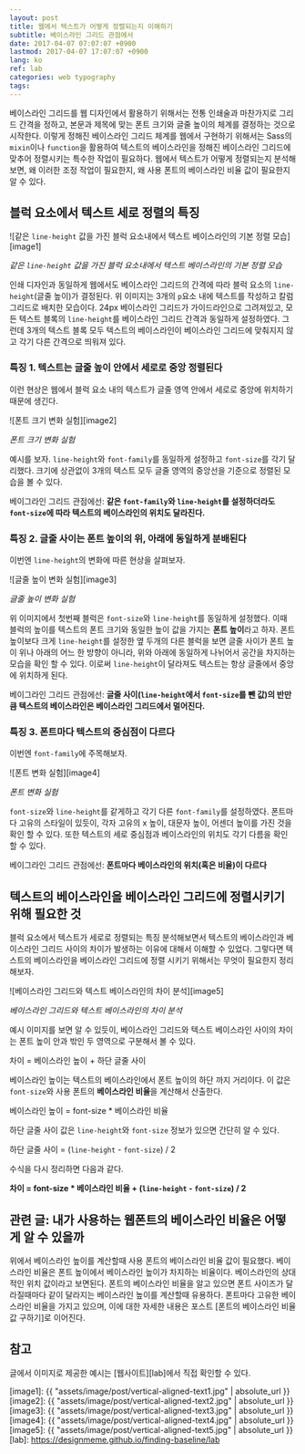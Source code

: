 ```yaml
---
layout: post
title: 웹에서 텍스트가 어떻게 정렬되는지 이해하기
subtitle: 베이스라인 그리드 관점에서
date: 2017-04-07 07:07:07 +0900
lastmod: 2017-04-07 17:07:07 +0900
lang: ko
ref: lab
categories: web typography
tags: 
---
```


베이스라인 그리드를 웹 디자인에서 활용하기 위해서는 전통 인쇄술과 마찬가지로 그리드 간격을 정하고, 본문과 제목에 맞는 폰트 크기와 글줄 높이의 체계를 결정하는 것으로 시작한다. 이렇게 정해진 베이스라인 그리드 체계를 웹에서 구현하기 위해서는 Sass의 `mixin`이나 `function`을 활용하여 텍스트의 베이스라인을 정해진 베이스라인 그리드에 맞추어 정렬시키는 특수한 작업이 필요하다. 웹에서 텍스트가 어떻게 정렬되는지 분석해 보면, 왜 이러한 조정 작업이 필요한지, 왜 사용 폰트의 베이스라인 비율 값이 필요한지 알 수 있다.

## 블럭 요소에서 텍스트 세로 정렬의 특징

![같은 `line-height` 값을 가진 블럭 요소내에서 텍스트 베이스라인의 기본 정렬 모습][image1]

*같은 `line-height` 값을 가진 블럭 요소내에서 텍스트 베이스라인의 기본 정렬 모습*

인쇄 디자인과 동일하게 웹에서도 베이스라인 그리드의 간격에 따라 블럭 요소의 `line-height`(글줄 높이)가 결정된다. 위 이미지는 3개의 `p`요소 내에 텍스트를 작성하고 칼럼 그리드로 배치한 모습이다. 24px 베이스라인 그리드가 가이드라인으로 그려져있고, 모든 텍스트 블록의 `line-height`를 베이스라인 그리드 간격과 동일하게 설정하였다. 그런데 3개의 텍스트 블록 모두 텍스트의 베이스라인이 베이스라인 그리드에 맞춰지지 않고 각기 다른 간격으로 띄워져 있다.


### 특징 1. 텍스트는 글줄 높이 안에서 세로로 중앙 정렬된다

이런 현상은 웹에서 블럭 요소 내의 텍스트가 글줄 영역 안에서 세로로 중앙에 위치하기 때문에 생긴다. 

![폰트 크기 변화 실험][image2]

*폰트 크기 변화 실험*

예시를 보자. `line-height`와 `font-family`를 동일하게 설정하고 `font-size`를 각기 달리했다. 크기에 상관없이 3개의 텍스트 모두 글줄 영역의 중앙선을 기준으로 정렬된 모습을 볼 수 있다.

베이그라인 그리드 관점에선: **같은 `font-family`와 `line-height`를 설정하더라도 `font-size`에 따라 텍스트의 베이스라인의 위치도 달라진다.**

### 특징 2. 글줄 사이는 폰트 높이의 위, 아래에 동일하게 분배된다

이번엔 `line-height`의 변화에 따른 현상을 살펴보자. 

![글줄 높이 변화 실험][image3]

*글줄 높이 변화 실험*

위 이미지에서 첫번째 블럭은  `font-size`와 `line-height`를 동일하게 설정했다. 이때 블럭의 높이를 텍스트의 폰트 크기와 동일한 높이 값을 가지는 **폰트 높이**라고 하자. 폰트 높이보다 크게 `line-height`를 설정한 옆 두개의 다른 블럭을 보면 글줄 사이가 폰트 높이 위나 아래의 어느 한 방향이 아니라, 위와 아래에 동일하게 나뉘어서 공간을 차지하는 모습을 확인 할 수 있다. 이로써 `line-height`이 달라져도 텍스트는 항상 글줄에서 중앙에 위치하게 된다.

베이그라인 그리드 관점에선: **글줄 사이(`line-height`에서 `font-size`를 뺀 값)의 반만큼 텍스트의 베이스라인은 베이스라인 그리드에서 멀어진다.**

### 특징 3. 폰트마다 텍스트의 중심점이 다르다

이번엔 `font-family`에 주목해보자. 

![폰트 변화 실험][image4]

*폰트 변화 실험*

`font-size`와 `line-height`를 같게하고 각기 다른 `font-family`를 설정하였다. 폰트마다 고유의 스타일이 있듯이, 각자 고유의 x 높이, 대문자 높이, 어센더 높이를 가진 것을 확인 할 수 있다. 또한 텍스트의 세로 중심점과 베이스라인의 위치도 각기 다름을 확인 할 수 있다.

베이그라인 그리드 관점에선:  **폰트마다 베이스라인의 위치(혹은 비율)이 다르다**

## 텍스트의 베이스라인을 베이스라인 그리드에 정렬시키기 위해 필요한 것

블럭 요소에서 텍스트가 세로로 정렬되는 특징 분석해보면서 텍스트의 베이스라인과 베이스라인 그리드 사이의 차이가 발생하는 이유에 대해서 이해할 수 있었다. 그렇다면 텍스트의 베이스라인을 베이스라인 그리드에 정렬 시키기 위해서는 무엇이 필요한지 정리해보자.

![베이스라인 그리드와 텍스트 베이스라인의 차이 분석][image5]

*베이스라인 그리드와 텍스트 베이스라인의 차이 분석*

예시 이미지를 보면 알 수 있듯이, 베이스라인 그리드와 텍스트 베이스라인 사이의 차이는 폰트 높이 안과 밖인 두 영역으로 구분해서 볼 수 있다. 

차이 = 베이스라인 높이 + 하단 글줄 사이

베이스라인 높이는 텍스트의 베이스라인에서 폰트 높이의 하단 까지 거리이다. 이 값은 `font-size`와 사용 폰트의 **베이스라인 비율**을 계산해서 산출한다.

베이스라인 높이 = font-size * 베이스라인 비율

하단 글줄 사이 값은 `line-height`와 `font-size` 정보가 있으면 간단히 알 수 있다.

하단 글줄 사이 = (`line-height` - `font-size`) / 2

수식을 다시 정리하면 다음과 같다.

**차이 = font-size * 베이스라인 비율 + (`line-height` - `font-size`) / 2**


## 관련 글: 내가 사용하는 웹폰트의 베이스라인 비율은 어떻게 알 수 있을까

위에서 베이스라인 높이를 계산할때 사용 폰트의 베이스라인 비율 값이 필요했다. 베이스라인 비율은 폰트 높이에서 베이스라인 높이가 차지하는 비율이다. 베이스라인의 상대적인 위치 값이라고 보면된다. 폰트의 베이스라인 비율을 알고 있으면 폰트 사이즈가 달라질때마다 같이 달라지는 베이스라인 높이를 계산할때 유용하다. 폰트마다 고유한 베이스라인 비율을 가지고 있으며, 이에 대한 자세한 내용은 포스트 [폰트의 베이스라인 비율 값 구하기]로 이어진다. 

## 참고

글에서 이미지로 제공한 예시는 [웹사이트][lab]에서 직접 확인할 수 있다.

[image1]: {{ "assets/image/post/vertical-aligned-text1.jpg" | absolute_url }}
[image2]: {{ "assets/image/post/vertical-aligned-text2.jpg" | absolute_url }}
[image3]: {{ "assets/image/post/vertical-aligned-text3.jpg" | absolute_url }}
[image4]: {{ "assets/image/post/vertical-aligned-text4.jpg" | absolute_url }}
[image5]: {{ "assets/image/post/vertical-aligned-text5.jpg" | absolute_url }}
[lab]: https://designmeme.github.io/finding-baseline/lab
